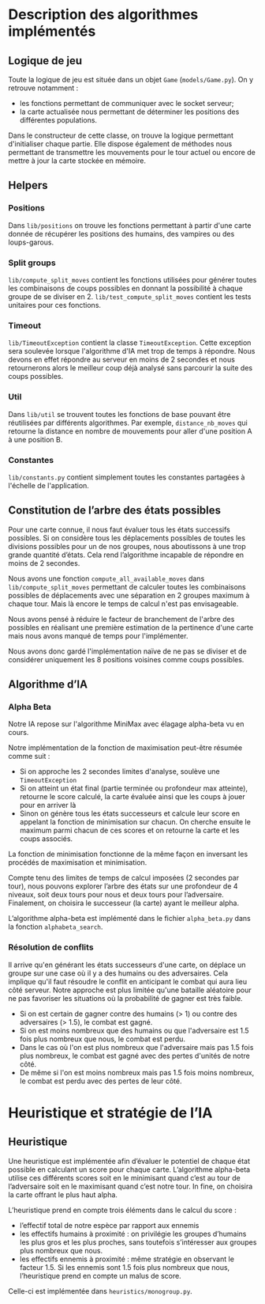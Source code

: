 # Description des algorithmes implémentés

## Logique de jeu
Toute la logique de jeu est située dans un objet `Game` (`models/Game.py`). On y retrouve notamment :
- les fonctions permettant de communiquer avec le socket serveur;
- la carte actualisée nous permettant de déterminer les positions des différentes populations.

Dans le constructeur de cette classe, on trouve la logique permettant d'initialiser chaque partie. Elle dispose
également de méthodes nous permettant de transmettre les mouvements pour le tour actuel ou encore de mettre à jour
la carte stockée en mémoire.


## Helpers

### Positions
Dans `lib/positions` on trouve les fonctions permettant à partir d'une carte donnée de récupérer les positions
des humains, des vampires ou des loups-garous.

### Split groups
`lib/compute_split_moves` contient les fonctions utilisées pour générer toutes les combinaisons de coups possibles
en donnant la possibilité à chaque groupe de se diviser en 2. `lib/test_compute_split_moves` contient les tests
unitaires pour ces fonctions.

### Timeout
`lib/TimeoutException` contient la classe `TimeoutException`. Cette exception sera soulevée lorsque l'algorithme d'IA
met trop de temps à répondre. Nous devons en effet répondre au serveur en moins de 2 secondes et nous retournerons
alors le meilleur coup déjà analysé sans parcourir la suite des coups possibles.

### Util
Dans `lib/util` se trouvent toutes les fonctions de base pouvant être réutilisées par différents algorithmes.
Par exemple, `distance_nb_moves` qui retourne la distance en nombre de mouvements pour aller d'une position A à une
position B.

### Constantes
`lib/constants.py` contient simplement toutes les constantes partagées à l'échelle de l'application.

## Constitution de l’arbre des états possibles

Pour une carte connue, il nous faut évaluer tous les états successifs possibles. Si on considère tous les déplacements
possibles de toutes les divisions possibles pour un de nos groupes, nous aboutissons à une trop grande quantité d’états.
Cela rend l’algorithme incapable de répondre en moins de 2 secondes.

Nous avons une fonction `compute_all_available_moves` dans `lib/compute_split_moves` permettant de calculer toutes
les combinaisons possibles de déplacements avec une séparation en 2 groupes maximum à chaque tour. Mais là encore
le temps de calcul n'est pas envisageable.

Nous avons pensé à réduire le facteur de branchement de l'arbre des possibles en réalisant une première estimation
de la pertinence d'une carte mais nous avons manqué de temps pour l'implémenter.

Nous avons donc gardé l'implémentation naïve de ne pas se diviser et de considérer uniquement les 8 positions
voisines comme coups possibles.


## Algorithme d’IA

### Alpha Beta

Notre IA repose sur l'algorithme MiniMax avec élagage alpha-beta vu en cours.

Notre implémentation de la fonction de maximisation peut-être résumée comme suit :
- Si on approche les 2 secondes limites d'analyse, soulève une `TimeoutException`
- Si on atteint un état final (partie terminée ou profondeur max atteinte), retourne le score calculé, la carte
évaluée ainsi que les coups à jouer pour en arriver là
- Sinon on génère tous les états successeurs et calcule leur score en appelant la fonction de minimisation sur chacun.
On cherche ensuite le maximum parmi chacun de ces scores et on retourne la carte et les coups associés.

La fonction de minimisation fonctionne de la même façon en inversant les procédés de maximisation et minimisation.

Compte tenu des limites de temps de calcul imposées (2 secondes par tour), nous pouvons explorer l’arbre des états sur
une profondeur de 4 niveaux, soit deux tours pour nous et deux tours pour l’adversaire.
Finalement, on choisira le successeur (la carte) ayant le meilleur alpha.

L’algorithme alpha-beta est implémenté dans le fichier `alpha_beta.py` dans la fonction `alphabeta_search`.


### Résolution de conflits

Il arrive qu'en générant les états successeurs d'une carte, on déplace un groupe sur une case où il y a des humains
ou des adversaires. Cela implique qu'il faut résoudre le conflit en anticipant le combat qui aura lieu côté serveur.
Notre approche est plus limitée qu'une bataille aléatoire pour ne pas favoriser les situations où la probabilité
de gagner est très faible.

- Si on est certain de gagner contre des humains (> 1) ou contre des adversaires (> 1.5), le combat est gagné.
- Si on est moins nombreux que des humains ou que l'adversaire est 1.5 fois plus nombreux que nous, le combat est perdu.
- Dans le cas où l'on est plus nombreux que l'adversaire mais pas 1.5 fois plus nombreux, le combat est gagné avec des
pertes d'unités de notre côté.
- De même si l'on est moins nombreux mais pas 1.5 fois moins nombreux, le combat est perdu avec des pertes de leur
côté.

# Heuristique et stratégie de l’IA

## Heuristique

Une heuristique est implémentée afin d’évaluer le potentiel de chaque état possible en calculant un score pour chaque
carte. L’algorithme alpha-beta utilise ces différents scores soit en le minimisant quand c’est au tour de l’adversaire
soit en le maximisant quand c’est notre tour. In fine, on choisira la carte offrant le plus haut alpha.

L’heuristique prend en compte trois éléments dans le calcul du score :
- l’effectif total de notre espèce par rapport aux ennemis
- les effectifs humains à proximité : on privilégie les groupes d’humains les plus gros et les plus proches,
sans toutefois s’intéresser aux groupes plus nombreux que nous.
- les effectifs ennemis à proximité : même stratégie en observant le facteur 1.5. Si les ennemis sont 1.5 fois plus
nombreux que nous, l’heuristique prend en compte un malus de score.

Celle-ci est implémentée dans `heuristics/monogroup.py`.
